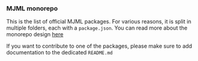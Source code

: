 ### MJML monorepo

This is the list of official MJML packages. For various reasons, it is split in multiple folders, each with a `package.json`.
You can read more about the monorepo design [here](https://developer.atlassian.com/blog/2015/10/monorepos-in-git/)

If you want to contribute to one of the packages, please make sure to add documentation to the dedicated `README.md`
